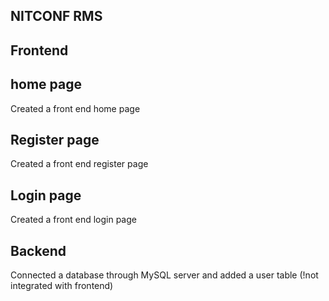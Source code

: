## NITCONF RMS

## Frontend

## home page

Created a front end home page

## Register page

Created a front end register page

## Login page

Created a front end login page

## Backend

Connected a database through MySQL server  and added a user table 
(!not integrated with frontend)
